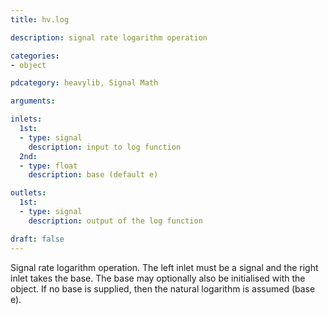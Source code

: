 ```yaml
---
title: hv.log

description: signal rate logarithm operation

categories:
- object

pdcategory: heavylib, Signal Math

arguments:

inlets:
  1st:
  - type: signal
    description: input to log function
  2nd:
  - type: float
    description: base (default e)

outlets:
  1st:
  - type: signal
    description: output of the log function

draft: false
---
```

Signal rate logarithm operation. The left inlet must be a signal and the right inlet takes the base. The base may optionally also be initialised with the object. If no base is supplied, then the natural logarithm is assumed (base e).

